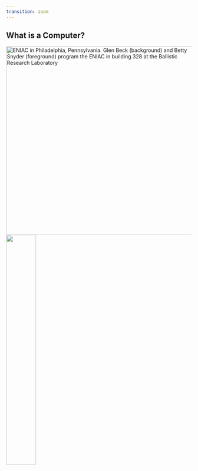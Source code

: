 ```yaml
---
transition: zoom
---
```


## What is a Computer?

<div class="paragraph">
    <p>
        <span class="image">
            <!-- ENIAC with Betty Snyder and Glen Beck (US Army Public Domain) -->
            <a title="U.S. Army Photo, Public domain, via Wikimedia Commons" href="https://commons.wikimedia.org/wiki/File:Glen_Beck_and_Betty_Snyder_program_the_ENIAC_in_building_328_at_the_Ballistic_Research_Laboratory.jpg"><img width="512" alt="ENIAC in Philadelphia, Pennsylvania. Glen Beck (background) and Betty Snyder (foreground) program the ENIAC in building 328 at the Ballistic Research Laboratory" src="https://upload.wikimedia.org/wikipedia/commons/thumb/d/d3/Glen_Beck_and_Betty_Snyder_program_the_ENIAC_in_building_328_at_the_Ballistic_Research_Laboratory.jpg/512px-Glen_Beck_and_Betty_Snyder_program_the_ENIAC_in_building_328_at_the_Ballistic_Research_Laboratory.jpg?20220704165421"></a>
        </span> 
        <span class="image">
            <!-- Turing Machine Model (Credit: Mike Davey, Harvard University, CC BY 3.0: https://creativecommons.org/licenses/by/3.0) -->
            <a href="https://creativecommons.org/licenses/by/3.0"><img src="https://upload.wikimedia.org/wikipedia/commons/thumb/0/03/Turing_Machine_Model_Davey_2012.jpg/1280px-Turing_Machine_Model_Davey_2012.jpg" width="40%"/></a>
        </span>
    </p>
</div>
